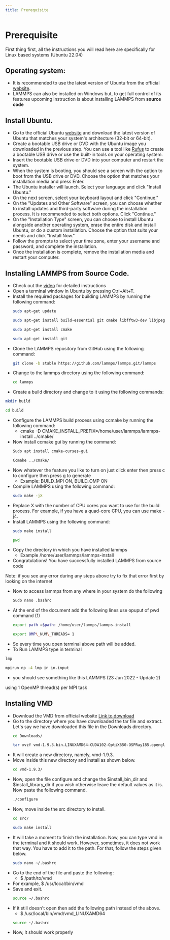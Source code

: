 ```yaml
---
title: Prerequisite
---
```


# Prerequisite
First thing first, all the instructions you will read here are specifically for Linux based systems (Ubuntu 22.04) 

## Operating system:
- It is recommended to use the latest version of Ubuntu from the official [website](https://ubuntu.com/download/desktop).
- LAMMPS can also be installed on Windows but, to get full control of its features upcoming instruction is about installing LAMMPS from **source code**

## Install Ubuntu.

- Go to the official Ubuntu [website](https://ubuntu.com/download) and download the latest version of Ubuntu that matches your system's architecture (32-bit or 64-bit).
- Create a bootable USB drive or DVD with the Ubuntu image you downloaded in the previous step. You can use a tool like [Rufus](https://rufus.ie/) to create a bootable USB drive or use the built-in tools on your operating system.
- Insert the bootable USB drive or DVD into your computer and restart the system.
- When the system is booting, you should see a screen with the option to boot from the USB drive or DVD. Choose the option that matches your installation media and press Enter.
- The Ubuntu installer will launch. Select your language and click "Install Ubuntu."
- On the next screen, select your keyboard layout and click "Continue."
- On the "Updates and Other Software" screen, you can choose whether to install updates and third-party software during the installation process. It is recommended to select both options. Click "Continue."
- On the "Installation Type" screen, you can choose to install Ubuntu alongside another operating system, erase the entire disk and install Ubuntu, or do a custom installation. Choose the option that suits your needs and click "Install Now."
- Follow the prompts to select your time zone, enter your username and password, and complete the installation.
- Once the installation is complete, remove the installation media and restart your computer.

## Installing LAMMPS from Source Code.

- Check out the [video](https://www.youtube.com/watch?v=Id3eVPDinDE&t=267s) for detailed instructions
- Open a terminal window in Ubuntu by pressing Ctrl+Alt+T.
- Install the required packages for building LAMMPS by running the following command:
  ```bash
  sudo apt-get update
  ```
  ```bash
  sudo apt-get install build-essential git cmake libfftw3-dev libjpeg-dev libpng-dev libtbb-dev libopenmpi-dev
  ```
  ```bash
  sudo apt-get install cmake
  ```
  ```bash
  sudo apt-get install git
  ```
- Clone the LAMMPS repository from GitHub using the following command:
  ```bash
  git clone -b stable https://github.com/lammps/lammps.git/lammps
  ```
- Change to the lammps directory using the following command:
  ```bash
  cd lammps
  ```
- Create a build directory and change to it using the following commands:
 ```bash
 mkdir build
 ```
 ```bash
 cd build
 ```
- Configure the LAMMPS build process using ccmake by running the following command:
  - cmake -D CMAKE\_INSTALL\_PREFIX=/home/user/lammps/lammps-install ../cmake/
- Now install ccmake gui by running the command:
  ```bash
  Sudo apt install cmake-curses-gui
  ```
  ```bash
  Ccmake ../cmake/
  ```
- Now whatever the feature you like to turn on just click enter then press c to configure then press g to generate
  - Example: BUILD\_MPI ON, BUILD\_OMP ON
- Compile LAMMPS using the following command:
  ```bash
  sudo make -jX
  ```
- Replace X with the number of CPU cores you want to use for the build process. For example, if you have a quad-core CPU, you can use make -j4.
- Install LAMMPS using the following command:
  ```bash
  sudo make install
  ```
  ```bash
  pwd
  ```
- Copy the directory in which you have installed lammps
  - Example /home/user/lammps/lammps-install 
- Congratulations! You have successfully installed LAMMPS from source code

Note: if you see any error during any steps above try to fix that error first by looking on the internet

- Now to access lammps from any where in your system do the following
  ```bash
  Sudo nano .bashrc
  ```
- At the end of the document add the following lines use opuput of pwd command (1)
  ```bash
  export path =$path: /home/user/lammps/lammps-install
  ```
  ```bash
  export OMP\_NUM\_THREADS= 1
  ```
- So every time you open terminal above path will be added.
- To Run LAMMPS type in terminal

```bash
lmp 
``` 
```bash
mpirun np -4 lmp in in.input 
```
-  you should see something like this
LAMMPS (23 Jun 2022 - Update 2)

using 1 OpenMP thread(s) per MPI task

## Installing VMD

- Download the VMD from official website [Link to download](https://www.ks.uiuc.edu/Development/Download/download.cgi?UserID=&AccessCode=&ArchiveID=1475)
- Go to the directory where you have downloaded the tar file and extract. Let's say we have downloaded this file in the Downloads directory.
  ```bash
  cd Downloads/
  ```
  ```bash
  tar xvzf vmd-1.9.3.bin.LINUXAMD64-CUDA102-OptiX650-OSPRay185.opengl.tar.gz
  ```
- It will create a new directory, namely, vmd-1.9.3.
- Move inside this new directory and install as shown below.
  ```bash
  cd vmd-1.9.3/
  ```
- Now, open the file configure and change the $install\_bin\_dir and $install\_library\_dir if you wish otherwise leave the default values as it is. Now paste the following command.
  ```bash
  ./configure
  ```
- Now, move inside the src directory to install.
  ```bash 
  cd src/
  ```
  ```bash
  sudo make install
  ```
- It will take a moment to finish the installation. Now, you can type vmd in the terminal and it should work. However, sometimes, it does not work that way. You have to add it to the path. For that, follow the steps given below.
  ```bash
  sudo nano ~/.bashrc
  ```
- Go to the end of the file and paste the following:
  - $ /path/to/vmd
- For example, $ /usr/local/bin/vmd
- Save and exit.
  ```bash
  source ~/.bashrc
  ```
- If it still doesn't open then add the following path instead of the above.
  - $ /usr/local/bin/vmd/vmd\_LINUXAMD64
  ```bash
  source ~/.bashrc
  ```
- Now, it should work properly
